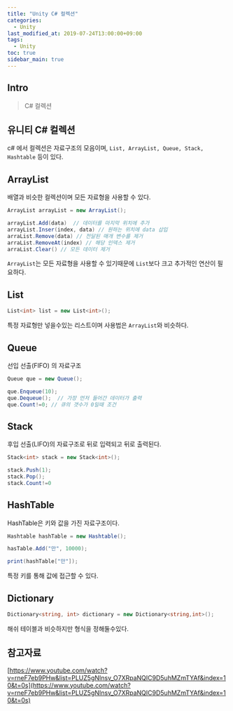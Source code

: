 ```yaml
---
title: "Unity C# 컬렉션"
categories: 
  - Unity
last_modified_at: 2019-07-24T13:00:00+09:00
tags: 
  - Unity 
toc: true
sidebar_main: true
---
```


## Intro

> C# 컬렉션


## 유니티 C# 컬렉션

c# 에서 컬렉션은 자료구조의 모음이며, `List, ArrayList, Queue, Stack, Hashtable` 등이 있다.

## ArrayList

배열과 비슷한 컬렉션이며 모든 자료형을 사용할 수 있다.

```c#
ArrayList arrayList = new ArrayList();

arrayList.Add(data)  // 데이터를 마지막 위치에 추가
arrayList.Inser(index, data) // 원하는 위치에 data 삽입
arraList.Remove(data) // 전달된 매개 변수를 제거
arraList.RemoveAt(index) // 해당 인덱스 제거 
arraList.Clear() // 모든 데이터 제거
```

`ArrayList`는 모든 자료형을 사용할 수 있기때문에 `List`보다 크고 추가적인 연산이 필요하다. 

## List


```c#
List<int> list = new List<int>();
```

특정 자료형만 넣을수있는 리스트이며 사용법은 `ArrayList`와 비슷하다.

## Queue 

선입 선출(FIFO) 의 자료구조

```c#
Queue que = new Queue();

que.Enqueue(10);
que.Dequeue();  // 가장 먼저 들어간 데이터가 출력
que.Count!=0; // 큐의 갯수가 0일때 조건

```
## Stack

후입 선출(LIFO)의 자료구조로 뒤로 입력되고 뒤로 출력된다.

```c#
Stack<int> stack = new Stack<int>();

stack.Push(1);
stack.Pop();
stack.Count!=0
```


## HashTable

HashTable은 키와 값을 가진 자료구조이다.

```c#
Hashtable hashTable = new Hashtable();

hasTable.Add("만", 10000);

print(hashTable["만"]);
```

특정 키를 통해 값에 접근할 수 있다.


## Dictionary

```c#
Dictionary<string, int> dictionary = new Dictionary<string,int>();
```
해쉬 테이블과 비슷하지만 형식을 정해둘수있다.


## 참고자료

[https://www.youtube.com/watch?v=rneF7eb9PHw&list=PLUZ5gNInsv_O7XRpaNQIC9D5uhMZmTYAf&index=10&t=0s](https://www.youtube.com/watch?v=rneF7eb9PHw&list=PLUZ5gNInsv_O7XRpaNQIC9D5uhMZmTYAf&index=10&t=0s)

